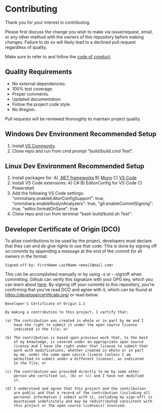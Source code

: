# Contributing

Thank you for your interest in contributing.

Please first discuss the change you wish to make via issue/request, email, or any other method with the owners of this repository before making changes. Failure to do so will likely lead to a declined pull request regardless of quality.

Make sure to refer to and follow the [code of conduct](CODE_OF_CONDUCT.md).

## Quality Requirements

* No external dependencies.
* 100% test coverage.
* Proper comments.
* Updated documentation.
* Follow the project code style.
* No #region.

Pull requests will be reviewed thoroughly to maintain project quality.

## Windows Dev Environment Recommended Setup

1) Install [VS Community](https://visualstudio.microsoft.com/vs/community/).
2) Clone repo and run from cmd prompt "build/build.cmd Test".

## Linux Dev Environment Recommended Setup

1) Install packages for:
    A) [.NET frameworks](https://dotnet.microsoft.com/download/)
    B) [Mono](https://www.mono-project.com/download/stable/#download-lin/)
    C) [VS Code](https://code.visualstudio.com/download/)
2) Install VS Code extensions:
    A) C#
    B) EditorConfig for VS Code
    C) Powershell
3) Add the following VS Code settings:
    "omnisharp.enableEditorConfigSupport": true,
    "omnisharp.enableRoslynAnalyzers": true,
    "git.enableCommitSigning": true,
    "editor.formatOnSave": true
4) Clone repo and run from terminal "bash build/build.sh Test".

## Developer Certificate of Origin (DCO)

To allow contributions to be used by the project, developers must declare that they can and do give rights to use that code. This is done by signing off on commits by appending a message at the end of the commit for all owners in the format:

```
Signed-off-by: FirstName LastName <email@mail.com>
```

This can be accomplished manually or by using -s or --signoff when committing. Github can verify this signature with your GPG key, which you can learn about [here](https://help.github.com/articles/signing-commits-with-gpg/). By signing off your commits to this repository, you're confirming that you've read DCO and agree with it, which can be found at https://developercertificate.org/ or read below:


```
Developer's Certificate of Origin 1.1

By making a contribution to this project, I certify that:

(a) The contribution was created in whole or in part by me and I
    have the right to submit it under the open source license
    indicated in the file; or

(b) The contribution is based upon previous work that, to the best
    of my knowledge, is covered under an appropriate open source
    license and I have the right under that license to submit that
    work with modifications, whether created in whole or in part
    by me, under the same open source license (unless I am
    permitted to submit under a different license), as indicated
    in the file; or

(c) The contribution was provided directly to me by some other
    person who certified (a), (b) or (c) and I have not modified
    it.

(d) I understand and agree that this project and the contribution
    are public and that a record of the contribution (including all
    personal information I submit with it, including my sign-off) is
    maintained indefinitely and may be redistributed consistent with
    this project or the open source license(s) involved.
```
